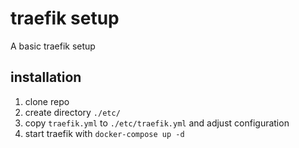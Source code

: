 # traefik setup

A basic traefik setup

## installation

1. clone repo
2. create directory `./etc/`
3. copy `traefik.yml` to `./etc/traefik.yml` and adjust configuration
4. start traefik with `docker-compose up -d`
